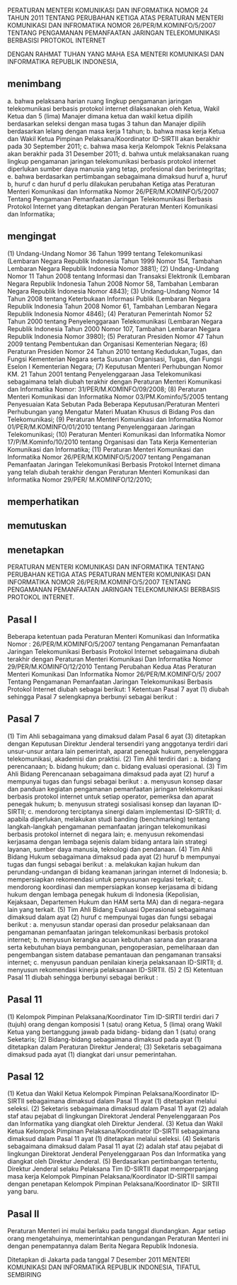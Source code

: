 PERATURAN MENTERI KOMUNIKASI DAN INFORMATIKA
NOMOR 24 TAHUN 2011
TENTANG
PERUBAHAN KETIGA ATAS PERATURAN MENTERI KOMUNIKASI DAN INFROMATIKA NOMOR 26/PER/M.KOMINFO/5/2007 TENTANG PENGAMANAN PEMANFAATAN JARINGAN TELEKOMUNIKASI BERBASISI PROTOKOL INTERNET

DENGAN RAHMAT TUHAN YANG MAHA ESA
MENTERI KOMUNIKASI DAN INFORMATIKA REPUBLIK INDONESIA,

## menimbang
a. bahwa pelaksana harian ruang lingkup pengamanan jaringan telekomunikasi berbasis protokol internet dilaksanakan oleh Ketua, Wakil Ketua dan 5 (lima) Manajer dimana ketua dan wakil ketua dipilih berdasarkan seleksi dengan masa tugas 3 tahun dan Manajer dipilih berdasarkan lelang dengan masa kerja 1 tahun;
b. bahwa masa kerja Ketua dan Wakil Ketua Pimpinan Pelaksana/Koordinator ID-SIRTII akan berakhir pada 30 September 2011;
c. bahwa masa kerja Kelompok Teknis Pelaksana akan berakhir pada 31 Desember 2011;
d. bahwa untuk melaksanakan ruang lingkup pengamanan jaringan telekomunikasi berbasis protokol internet diperlukan sumber daya manusia yang tetap, profesional dan berintegritas;
e. bahwa berdasarkan pertimbangan sebagaimana dimaksud huruf a, huruf b, huruf c dan huruf d perlu dilakukan perubahan Ketiga atas Peraturan Menteri Komunikasi dan Informatika Nomor 26/PER/M.KOMINFO/5/2007 Tentang Pengamanan Pemanfaatan Jaringan Telekomunikasi Berbasis Protokol Internet yang ditetapkan dengan Peraturan Menteri Komunikasi dan Informatika;

## mengingat
(1) Undang-Undang Nomor 36 Tahun 1999 tentang Telekomunikasi (Lembaran Negara Republik Indonesia Tahun 1999 Nomor 154, Tambahan Lembaran Negara Republik Indonesia Nomor 3881);
(2) Undang-Undang Nomor 11 Tahun 2008 tentang Informasi dan Transaksi Elektronik (Lembaran Negara Republik Indonesia Tahun 2008 Nomor 58, Tambahan Lembaran Negara Republik Indonesia Nomor 4843);
(3) Undang-Undang Nomor 14 Tahun 2008 tentang Keterbukaan Informasi Publik (Lembaran Negara Republik Indonesia Tahun 2008 Nomor 61, Tambahan Lembaran Negara Republik Indonesia Nomor 4846);
(4) Peraturan Pemerintah Nomor 52 Tahun 2000 tentang Penyelenggaraan Telekomunikasi (Lembaran Negara Republik Indonesia Tahun 2000 Nomor 107, Tambahan Lembaran Negara Republik Indonesia Nomor 3980);
(5) Peraturan Presiden Nomor 47 Tahun 2009 tentang Pembentukan dan Organisasi Kementerian Negara;
(6) Peraturan Presiden Nomor 24 Tahun 2010 tentang Kedudukan,Tugas, dan Fungsi Kementerian Negara serta Susunan Organisasi, Tugas, dan Fungsi Eselon I Kementerian Negara;
(7) Keputusan Menteri Perhubungan Nomor KM. 21 Tahun 2001 tentang Penyelenggaraan Jasa Telekomunikasi sebagaimana telah diubah terakhir dengan Peraturan Menteri Komunikasi dan Informatika Nomor: 31/PER/M.KOMINFO/09/2008;
(8) Peraturan Menteri Komunikasi dan Informatika Nomor 03/PM.Kominfo/5/2005 tentang Penyesuaian Kata Sebutan Pada Beberapa Keputusan/Peraturan Menteri Perhubungan yang Mengatur Materi Muatan Khusus di Bidang Pos dan Telekomunikasi;
(9) Peraturan Menteri Komunikasi dan Informatika Nomor 01/PER/M.KOMINFO/01/2010 tentang Penyelenggaraan Jaringan Telekomunikasi;
(10) Peraturan Menteri Komunikasi dan Informatika Nomor 17/P/M.Kominfo/10/2010 tentang Organisasi dan Tata Kerja Kementerian Komunikasi dan Informatika;
(11) Peraturan Menteri Komunikasi dan Informatika Nomor 26/PER/M.KOMINFO/5/2007 tentang Pengamanan Pemanfaatan Jaringan Telekomunikasi Berbasis Protokol Internet dimana yang telah diubah terakhir dengan Peraturan Menteri Komunikasi dan Informatika Nomor 29/PER/ M.KOMINFO/12/2010;

## memperhatikan

## memutuskan

## menetapkan
PERATURAN MENTERI KOMUNIKASI DAN INFORMATIKA TENTANG PERUBAHAN KETIGA ATAS PERATURAN MENTERI KOMUNIKASI DAN INFORMATIKA NOMOR 26/PER/M.KOMINFO/5/2007 TENTANG PENGAMANAN PEMANFAATAN JARINGAN TELEKOMUNIKASI BERBASIS PROTOKOL INTERNET.

## Pasal I
Beberapa ketentuan pada Peraturan Menteri Komunikasi dan Informatika Nomor : 26/PER/M.KOMINFO/5/2007 tentang Pengamanan Pemanfaatan Jaringan Telekomunikasi Berbasis Protokol Internet sebagaimana diubah terakhir dengan Peraturan Menteri Komunikasi Dan Informatika Nomor 29/PER/M.KOMINFO/12/2010 Tentang Perubahan Kedua Atas Peraturan Menteri Komunikasi Dan Informatika Nomor 26/PER/M.KOMINFO/5/ 2007 Tentang Pengamanan Pemanfaatan Jaringan Telekomunikasi Berbasis Protokol Internet diubah sebagai berikut:
1
Ketentuan Pasal 7 ayat (1) diubah sehingga Pasal 7 selengkapnya berbunyi sebagai berikut :

## Pasal 7
(1) Tim Ahli sebagaimana yang dimaksud dalam Pasal 6 ayat (3) ditetapkan dengan Keputusan Direktur Jenderal tersendiri yang anggotanya terdiri dari unsur-unsur antara lain pemerintah, aparat penegak hukum, penyelenggara telekomunikasi, akademisi dan praktisi.
(2) Tim Ahli terdiri dari :
	a. bidang perencanaan;
	b. bidang hukum; dan
	c. bidang evaluasi operasional.
(3) Tim Ahli Bidang Perencanaan sebagaimana dimaksud pada ayat (2) huruf a mempunyai tugas dan fungsi sebagai berikut :
	a. menyusun konsep dasar dan panduan kegiatan pengamanan pemanfaatan jaringan telekomunikasi berbasis protokol internet untuk setiap operator, pemeriksa dan aparat penegak hukum;
	b. menyusun strategi sosialisasi konsep dan layanan ID-SIRTII;
	c. mendorong terciptanya sinergi dalam implementasi ID-SIRTII;
	d. apabila diperlukan, melakukan studi banding (benchmarking) tentang langkah-langkah pengamanan pemanfaatan jaringan telekomunikasi berbasis protokol internet di negara lain;
	e. menyusun rekomendasi kerjasama dengan lembaga sejenis dalam bidang antara lain strategi layanan, sumber daya manusia, teknologi dan pendanaan.
(4) Tim Ahli Bidang Hukum sebagaimana dimaksud pada ayat (2) huruf b mempunyai tugas dan fungsi sebagai berikut :
	a. melakukan kajian hukum dan perundang-undangan di bidang keamanan jaringan internet di Indonesia;
	b. mempersiapkan rekomendasi untuk penyusunan regulasi terkait;
	c. mendorong koordinasi dan mempersiapkan konsep kerjasama di bidang hukum dengan lembaga penegak hukum di Indonesia (Kepolisian, Kejaksaan, Departemen Hukum dan HAM serta MA) dan di negara-negara lain yang terkait.
(5) Tim Ahli Bidang Evaluasi Operasional sebagaimana dimaksud dalam ayat (2) huruf c mempunyai tugas dan fungsi sebagai berikut :
	a. menyusun standar operasi dan prosedur pelaksanaan dan pengamanan pemanfaatan jaringan telekomunikasi berbasis protokol internet;
	b. menyusun kerangka acuan kebutuhan sarana dan prasarana serta kebutuhan biaya pembangunan, pengoperasian, pemeliharaan dan pengembangan sistem database pemantauan dan pengamanan transaksi internet;
	c. menyusun panduan penilaian kinerja pelaksanaan ID-SIRTII;
	d. menyusun rekomendasi kinerja pelaksanaan ID-SIRTII.
(5) 2
(5) Ketentuan Pasal 11 diubah sehingga berbunyi sebagai berikut :

## Pasal 11
(1) Kelompok Pimpinan Pelaksana/Koordinator Tim ID-SIRTII terdiri dari 7 (tujuh) orang dengan komposisi 1 (satu) orang Ketua, 5 (lima) orang Wakil Ketua yang bertanggung jawab pada bidang- bidang dan 1 (satu) orang Seketaris;
(2) Bidang-bidang sebagaimana dimaksud pada ayat (1) ditetapkan dalam Peraturan Direktur Jenderal;
(3) Seketaris sebagaimana dimaksud pada ayat (1) diangkat dari unsur pemerintahan.

## Pasal 12
(1) Ketua dan Wakil Ketua Kelompok Pimpinan Pelaksana/Koordinator ID-SIRTII sebagaimana dimaksud dalam Pasal 11 ayat (1) ditetapkan melalui seleksi.
(2) Seketaris sebagaimana dimaksud dalam Pasal 11 ayat (2) adalah staf atau pejabat di lingkungan Direktorat Jenderal Penyelenggaraan Pos dan Informatika yang diangkat oleh Direktur Jenderal.
(3) Ketua dan Wakil Ketua Kelompok Pimpinan Pelaksana/Koordinator ID-SIRTII sebagaimana dimaksud dalam Pasal 11 ayat (1) ditetapkan melalui seleksi.
(4) Seketaris sebagaimana dimaksud dalam Pasal 11 ayat (2) adalah staf atau pejabat di lingkungan Direktorat Jenderal Penyelenggaraan Pos dan Informatika yang diangkat oleh Direktur Jenderal.
(5) Berdasarkan pertimbangan tertentu, Direktur Jenderal selaku Pelaksana Tim ID-SIRTII dapat memperpanjang masa kerja Kelompok Pimpinan Pelaksana/Koordinator ID-SIRTII sampai dengan penetapan Kelompok Pimpinan Pelaksana/Koordinator ID- SIRTII yang baru.

## Pasal II
Peraturan Menteri ini mulai berlaku pada tanggal diundangkan. Agar setiap orang mengetahuinya, memerintahkan pengundangan Peraturan Menteri ini dengan penempatannya dalam Berita Negara Republik Indonesia.

Ditetapkan di Jakarta
pada tanggal 7 Desember 2011
MENTERI KOMUNIKASI DAN INFORMATIKA REPUBLIK INDONESIA,
TIFATUL SEMBIRING